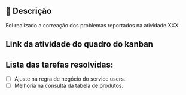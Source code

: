 ## 📝 Descrição
Foi realizado a correação dos problemas reportados na atividade XXX.

## Link da atividade do quadro do kanban

## Lista das tarefas resolvidas:
- [ ] Ajuste na regra de negócio do service users.
- [ ] Melhoria na consulta da tabela de produtos.
